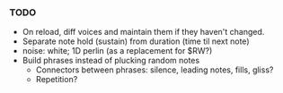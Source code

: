 ### TODO

* On reload, diff voices and maintain them if they haven't changed.
* Separate note hold (sustain) from duration (time til next note)
* noise: white; 1D perlin (as a replacement for $RW?)
* Build phrases instead of plucking random notes
  * Connectors between phrases: silence, leading notes, fills, gliss?
  * Repetition?

